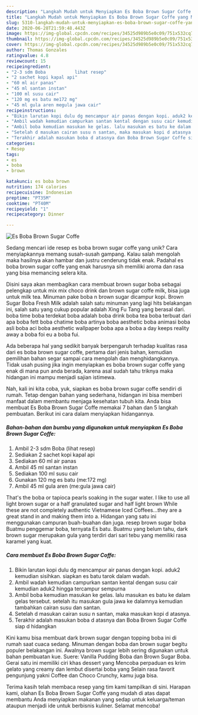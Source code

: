 ```yaml
---
description: "Langkah Mudah untuk Menyiapkan Es Boba Brown Sugar Coffe yang Menggugah Selera"
title: "Langkah Mudah untuk Menyiapkan Es Boba Brown Sugar Coffe yang Menggugah Selera"
slug: 5310-langkah-mudah-untuk-menyiapkan-es-boba-brown-sugar-coffe-yang-menggugah-selera
date: 2020-06-28T21:59:48.443Z
image: https://img-global.cpcdn.com/recipes/34525d989b5e0c09/751x532cq70/es-boba-brown-sugar-coffe-foto-resep-utama.jpg
thumbnail: https://img-global.cpcdn.com/recipes/34525d989b5e0c09/751x532cq70/es-boba-brown-sugar-coffe-foto-resep-utama.jpg
cover: https://img-global.cpcdn.com/recipes/34525d989b5e0c09/751x532cq70/es-boba-brown-sugar-coffe-foto-resep-utama.jpg
author: Thomas Gonzales
ratingvalue: 4.8
reviewcount: 15
recipeingredient:
- "2-3 sdm Boba           lihat resep"
- "2 sachet kopi kapal api"
- "60 ml air panas"
- "45 ml santan instan"
- "100 ml susu cair"
- "120 mg es batu me172 mg"
- "45 ml gula aren megula jawa cair"
recipeinstructions:
- "Bikin larutan kopi dulu dg mencampur air panas dengan kopi. aduk2 kemudian sisihkan. siapkan es batu tarok dalam wadah."
- "Ambil wadah kemudian campurkan santan kental dengan susu cair kemudian aduk2 hingga tercampur sempurna"
- "Ambil boba kemudian masukan ke gelas. lalu masukan es batu ke dalam gelas tersebut. setelah itu masukan gula jawa ke dalamnya kemudian tambahkan cairan susu dan santan."
- "Setelah d masukan cairan susu n santan, maka masukan kopi d atasnya."
- "Terakhir adalah masukan boba d atasnya dan Boba Brown Sugar Coffe siap d hidangkan"
categories:
- Resep
tags:
- es
- boba
- brown

katakunci: es boba brown 
nutrition: 174 calories
recipecuisine: Indonesian
preptime: "PT35M"
cooktime: "PT40M"
recipeyield: "1"
recipecategory: Dinner

---
```



![Es Boba Brown Sugar Coffe](https://img-global.cpcdn.com/recipes/34525d989b5e0c09/751x532cq70/es-boba-brown-sugar-coffe-foto-resep-utama.jpg)

Sedang mencari ide resep es boba brown sugar coffe yang unik? Cara menyiapkannya memang susah-susah gampang. Kalau salah mengolah maka hasilnya akan hambar dan justru cenderung tidak enak. Padahal es boba brown sugar coffe yang enak harusnya sih memiliki aroma dan rasa yang bisa memancing selera kita.

Disini saya akan membagikan cara membuat brown sugar boba sebagai pelengkap untuk mix mix choco drink dan brown sugar coffe milk, bisa juga untuk milk tea. Minuman pake boba n brown sugar dicampur kopi. Brown Sugar Boba Fresh Milk adalah salah satu minuman yang lagi hits belakangan ini, salah satu yang cukup popular adalah Xing Fu Tang yang berasal dari. boba time boba terdekat boba adalah boba drink boba tea boba terbuat dari apa boba fett boba chatime boba artinya boba aesthetic boba animasi boba asli boba aci boba aesthetic wallpaper boba apa a boba a day keeps reality away a boba foi eu a boba fui.

Ada beberapa hal yang sedikit banyak berpengaruh terhadap kualitas rasa dari es boba brown sugar coffe, pertama dari jenis bahan, kemudian pemilihan bahan segar sampai cara mengolah dan menghidangkannya. Tidak usah pusing jika ingin menyiapkan es boba brown sugar coffe yang enak di mana pun anda berada, karena asal sudah tahu triknya maka hidangan ini mampu menjadi sajian istimewa.


Nah, kali ini kita coba, yuk, siapkan es boba brown sugar coffe sendiri di rumah. Tetap dengan bahan yang sederhana, hidangan ini bisa memberi manfaat dalam membantu menjaga kesehatan tubuh kita. Anda bisa membuat Es Boba Brown Sugar Coffe memakai 7 bahan dan 5 langkah pembuatan. Berikut ini cara dalam menyiapkan hidangannya.

<!--inarticleads1-->

##### Bahan-bahan dan bumbu yang digunakan untuk menyiapkan Es Boba Brown Sugar Coffe:

1. Ambil 2-3 sdm Boba           (lihat resep)
1. Sediakan 2 sachet kopi kapal api
1. Sediakan 60 ml air panas
1. Ambil 45 ml santan instan
1. Sediakan 100 ml susu cair
1. Gunakan 120 mg es batu (me:172 mg)
1. Ambil 45 ml gula aren (me:gula jawa cair)


That&#39;s the boba or tapioca pearls soaking in the sugar water. I like to use all light brown sugar or a half granulated sugar and half light brown While these are not completely authentic Vietnamese Iced Coffees…they are a great stand in and making them into a. Hidangan yang satu ini menggunakan campuran buah-buahan dan juga. resep brown sugar boba Buatmu penggemar boba, ternyata Es batu. Buatmu yang belum tahu, dark brown sugar merupakan gula yang terdiri dari sari tebu yang memiliki rasa karamel yang kuat. 

<!--inarticleads2-->

##### Cara membuat Es Boba Brown Sugar Coffe:

1. Bikin larutan kopi dulu dg mencampur air panas dengan kopi. aduk2 kemudian sisihkan. siapkan es batu tarok dalam wadah.
1. Ambil wadah kemudian campurkan santan kental dengan susu cair kemudian aduk2 hingga tercampur sempurna
1. Ambil boba kemudian masukan ke gelas. lalu masukan es batu ke dalam gelas tersebut. setelah itu masukan gula jawa ke dalamnya kemudian tambahkan cairan susu dan santan.
1. Setelah d masukan cairan susu n santan, maka masukan kopi d atasnya.
1. Terakhir adalah masukan boba d atasnya dan Boba Brown Sugar Coffe siap d hidangkan


Kini kamu bisa membuat dark brown sugar dengan topping boba ini di rumah saat cuaca sedang. Minuman dengan boba dan brown sugar begitu populer belakangan ini. Awalnya brown sugar lebih sering digunakan untuk bahan pembuatan kue. Suere: Vanilla Pudding Boba dan Brown Sugar Boba. Gerai satu ini memiliki ciri khas dessert yang Mencoba perpaduan es krim gelato yang creamy dan lembut disertai boba yang Selain rasa favorit pengunjung yakni Coffee dan Choco Crunchy, kamu juga bisa. 

Terima kasih telah membaca resep yang tim kami tampilkan di sini. Harapan kami, olahan Es Boba Brown Sugar Coffe yang mudah di atas dapat membantu Anda menyiapkan makanan yang sedap untuk keluarga/teman ataupun menjadi ide untuk berbisnis kuliner. Selamat mencoba!
